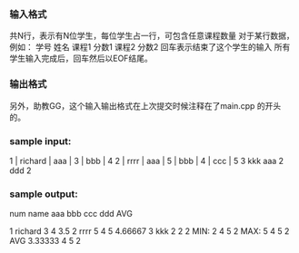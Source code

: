 ### 输入格式
共N行，表示有N位学生，每位学生占一行，可包含任意课程数量
对于某行数据，例如：
学号 姓名 课程1 分数1 课程2 分数2
回车表示结束了这个学生的输入
所有学生输入完成后，回车然后以EOF结尾。

### 输出格式

另外，助教GG，这个输入输出格式在上次提交时候注释在了main.cpp 的开头的。

### sample input:

 1 | richard | aaa | 3 | bbb | 4
 2 | rrrr | aaa | 5 | bbb | 4 | ccc | 5
 3 kkk aaa 2 ddd 2

### sample output:
num name    aaa     bbb     ccc     ddd     AVG

 1   richard 3       4                       3.5
 2   rrrr    5       4       5               4.66667
 3   kkk     2                       2       2
    MIN:    2       4       5       2
    MAX:    5       4       5       2
    AVG     3.33333 4       5       2

